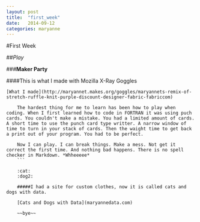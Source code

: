 ```yaml
---
layout: post
title:  "first_week"
date:   2014-09-12
categories: maryanne
---
```


#First Week

##*Play*

###**Maker Party**

####This is what I made with Mozilla X-Ray Goggles

	[What I made](http://maryannet.makes.org/goggles/maryannets-remix-of-stretch-ruffle-knit-purple-discount-designer-fabric-fabriccom)
```
	The hardest thing for me to learn has been how to play when coding. When I first learned how to code in FORTRAN it was using puch cards. You couldn't make a mistake. You had a limited amount of cards. A short time to use the punch card type writter. A narrow window of time to turn in your stack of cards. Then the waight time to get back a print out of your program. You had to be perfect.

	Now I can play. I can break things. Make a mess. Not get it correct the first time. And nothing bad happens. There is no spell checker in Markdown. *Whheeeee*
	```

	:cat:
	:dog2:

	#####I had a site for custom clothes, now it is called cats and dogs with data.

	[Cats and Dogs with Data](maryannedata.com)

	~~bye~~